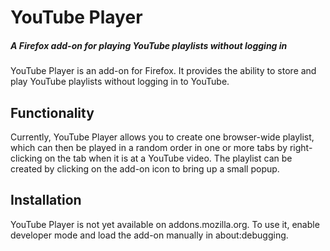 # YouTube Player
##### A Firefox add-on for playing YouTube playlists without logging in

YouTube Player is an add-on for Firefox. It provides the ability to store
and play YouTube playlists without logging in to YouTube.

## Functionality
Currently, YouTube Player allows you to create one browser-wide playlist, which
can then be played in a random order in one or more tabs by right-clicking on
the tab when it is at a YouTube video. The playlist can be created by clicking
on the add-on icon to bring up a small popup.

## Installation
YouTube Player is not yet available on addons.mozilla.org. To use it,
enable developer mode and load the add-on manually in about:debugging.
